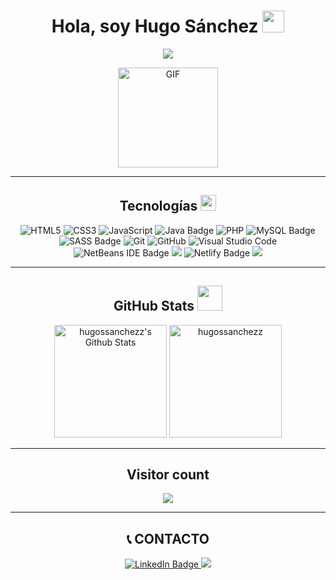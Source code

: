 
# <div align="center"><b>Hola, soy Hugo Sánchez</b> <img src="https://media.giphy.com/media/hvRJCLFzcasrR4ia7z/giphy.gif" width="35"></div>

<p align="center">
  <a href="https://github.com/DenverCoder1/readme-typing-svg">
    <img src="https://readme-typing-svg.herokuapp.com?lines=Bienvenido+a+mi+Github;Estudiante+de+CFGS+Desarrollo+Web;Always%20learning%20new%20things&center=true&width=380&height=45">
  </a>
</p>

<p align="center">
  <img alt="GIF" height="160px" src="https://media.giphy.com/media/Ah3zHH7hvsSB2/giphy.gif" />
</p>

---

## <div align="center"> Tecnologías <img src="https://media2.giphy.com/media/QssGEmpkyEOhBCb7e1/giphy.gif?cid=ecf05e47a0n3gi1bfqntqmob8g9aid1oyj2wr3ds3mg700bl&rid=giphy.gif" width="25"></div>

<p align="center">
  <img src="https://img.shields.io/badge/HTML5%20-%23E34F26.svg?style=for-the-badge&logo=html5&logoColor=white" alt="HTML5">
  <img src="https://img.shields.io/badge/CSS%20-%231572B6.svg?style=for-the-badge&logo=css3&logoColor=white" alt="CSS3">
  <img src="https://img.shields.io/badge/JavaScript%20-%23F7DF1E.svg?style=for-the-badge&logo=javascript&logoColor=black" alt="JavaScript">
  <img src="https://img.shields.io/badge/java-%23ED8B00.svg?style=for-the-badge&logo=openjdk&logoColor=white" alt="Java Badge">
  <img src="https://img.shields.io/badge/PHP-777BB4?style=for-the-badge&logo=php&logoColor=white" alt="PHP">
  <img src="https://img.shields.io/badge/mysql-4479A1.svg?style=for-the-badge&logo=mysql&logoColor=white" alt="MySQL Badge">
  <img src="https://img.shields.io/badge/SASS-hotpink.svg?style=for-the-badge&logo=SASS&logoColor=white" alt="SASS Badge">
  <img src="https://img.shields.io/badge/git-%23F05033.svg?style=for-the-badge&logo=git&logoColor=white" alt="Git">
  <img src="https://img.shields.io/badge/github-%23121011.svg?style=for-the-badge&logo=github&logoColor=white" alt="GitHub">
  <img src="https://img.shields.io/badge/Visual%20Studio%20Code-0078d7.svg?style=for-the-badge&logo=visual-studio-code&logoColor=white" alt="Visual Studio Code">
  <img src="https://img.shields.io/badge/NetBeansIDE-1B6AC6.svg?style=for-the-badge&logo=apache-netbeans-ide&logoColor=white" alt="NetBeans IDE Badge">
  <img src="https://img.shields.io/badge/Xampp-F37623?style=for-the-badge&logo=xampp&logoColor=white">
  <img src="https://img.shields.io/badge/netlify-%23000000.svg?style=for-the-badge&logo=netlify&logoColor=#00C7B7" alt="Netlify Badge">
  <img src="https://img.shields.io/badge/Frontend%20Mentor-informational?style=for-the-badge&logo=frontendmentor">
</p>

---

## <div align="center"> GitHub Stats <img src="https://github.com/7oSkaaa/7oSkaaa/blob/main/Images/Statistics.gif?raw=true" width="40"></div>

<p align="center">
  <img height="180px" src="https://github-readme-stats.vercel.app/api/top-langs?username=hugossanchezz&show_icons=true&theme=dark&locale=es&layout=compact" alt="hugossanchezz's Github Stats">
  <img height="180px" src="https://github-readme-stats.vercel.app/api?username=hugossanchezz&show_icons=true&theme=dark&locale=es" alt="hugossanchezz">
</p>

---

## <div align="center"> Visitor count </div>

<p align="center">
  <img src="https://profile-counter.glitch.me/hugossanchezz/count.svg"/>
</p>

---

## <div align="center">📞 CONTACTO</div>

<p align="center">
  <a href="https://www.linkedin.com/in/hugossanchezz/">
    <img src="https://img.shields.io/badge/linkedin-%230077B5.svg?style=for-the-badge&logo=linkedin&logoColor=white" alt="LinkedIn Badge">
  </a>

  <a href="https://www.frontendmentor.io/profile/hugossanchezz">
    <img src="https://img.shields.io/badge/Frontend%20Mentor-informational?style=for-the-badge&logo=frontendmentor">
  </a>
</p>

